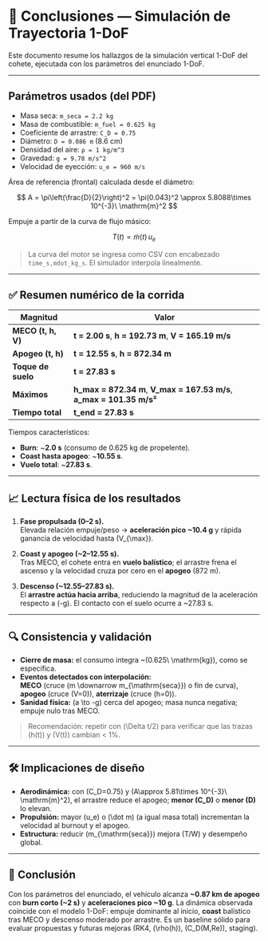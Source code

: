 # 🧩 Conclusiones — Simulación de Trayectoria 1-DoF

Este documento resume los hallazgos de la simulación vertical 1-DoF del cohete, ejecutada con los parámetros del enunciado 1-DoF.

---

## Parámetros usados (del PDF)

- Masa seca: `m_seca = 2.2 kg`  
- Masa de combustible: `m_fuel = 0.625 kg`  
- Coeficiente de arrastre: `C_D = 0.75`  
- Diámetro: `D = 0.086 m` (8.6 cm)  
- Densidad del aire: `ρ = 1 kg/m^3`  
- Gravedad: `g = 9.78 m/s^2`  
- Velocidad de eyección: `u_e = 960 m/s`

Área de referencia (frontal) calculada desde el diámetro:

$$
A = \pi\left(\frac{D}{2}\right)^2 = \pi(0.043)^2 \approx 5.8088\times 10^{-3}\ \mathrm{m}^2
$$

Empuje a partir de la curva de flujo másico:

$$
T(t) = \dot m(t)\,u_e
$$

> La curva del motor se ingresa como CSV con encabezado `time_s,mdot_kg_s`. El simulador interpola linealmente.

---

## ✅ Resumen numérico de la corrida

| Magnitud | Valor |
|---|---|
| **MECO (t, h, V)** | **t = 2.00 s**, **h = 192.73 m**, **V = 165.19 m/s** |
| **Apogeo (t, h)** | **t = 12.55 s**, **h = 872.34 m** |
| **Toque de suelo** | **t = 27.83 s** |
| **Máximos** | **h_max = 872.34 m**, **V_max = 167.53 m/s**, **a_max = 101.35 m/s²** |
| **Tiempo total** | **t_end = 27.83 s** |

Tiempos característicos:
- **Burn**: ~**2.0 s** (consumo de 0.625 kg de propelente).  
- **Coast hasta apogeo**: ~**10.55 s**.  
- **Vuelo total**: ~**27.83 s**.

---

## 📈 Lectura física de los resultados

1. **Fase propulsada (0–2 s).**  
   Elevada relación empuje/peso → **aceleración pico ~10.4 g** y rápida ganancia de velocidad hasta \(V_{\max}\).

2. **Coast y apogeo (~2–12.55 s).**  
   Tras MECO, el cohete entra en **vuelo balístico**; el arrastre frena el ascenso y la velocidad cruza por cero en el **apogeo** (872 m).

3. **Descenso (~12.55–27.83 s).**  
   El **arrastre actúa hacia arriba**, reduciendo la magnitud de la aceleración respecto a \(-g\). El contacto con el suelo ocurre a ~27.83 s.

---

## 🔍 Consistencia y validación

- **Cierre de masa:** el consumo integra ~\(0.625\ \mathrm{kg}\), como se especifica.  
- **Eventos detectados con interpolación:**  
  **MECO** (cruce \(m \downarrow m_{\mathrm{seca}}\) o fin de curva), **apogeo** (cruce \(V=0\)), **aterrizaje** (cruce \(h=0\)).  
- **Sanidad física:** \(a \to -g\) cerca del apogeo; masa nunca negativa; empuje nulo tras MECO.

> Recomendación: repetir con \(\Delta t/2\) para verificar que las trazas \(h(t)\) y \(V(t)\) cambian < 1\%.

---

## 🛠️ Implicaciones de diseño

- **Aerodinámica:** con \(C_D=0.75\) y \(A\approx 5.81\times 10^{-3}\ \mathrm{m}^2\), el arrastre reduce el apogeo; **menor \(C_D\)** o **menor \(D\)** lo elevan.  
- **Propulsión:** mayor \(u_e\) o \(\dot m\) (a igual masa total) incrementan la velocidad al burnout y el apogeo.  
- **Estructura:** reducir \(m_{\mathrm{seca}}\) mejora \(T/W\) y desempeño global.

---

## 📌 Conclusión

Con los parámetros del enunciado, el vehículo alcanza **~0.87 km de apogeo** con **burn corto (~2 s)** y **aceleraciones pico ~10 g**. La dinámica observada coincide con el modelo 1-DoF: empuje dominante al inicio, **coast** balístico tras MECO y descenso moderado por arrastre. Es un baseline sólido para evaluar propuestas y futuras mejoras (RK4, \(\rho(h)\), \(C_D(M,Re)\), staging).
